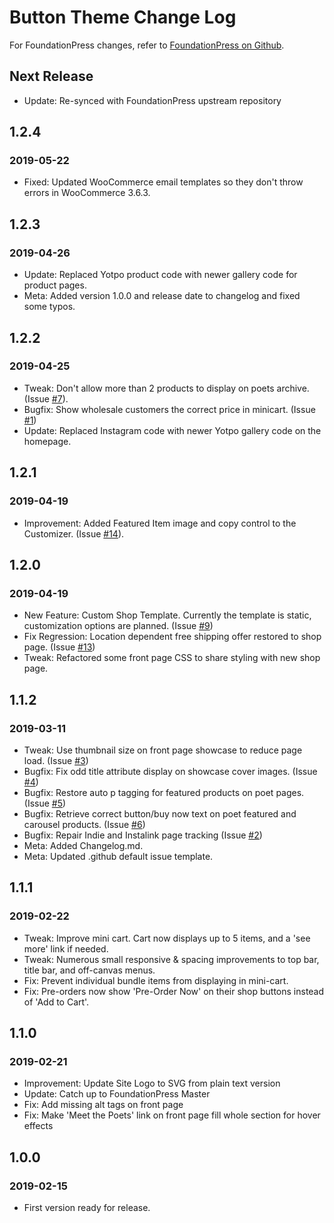 # Button Theme Change Log
For FoundationPress changes, refer to [FoundationPress on Github](https://github.com/olefredrik/FoundationPress/).

## Next Release
* Update: Re-synced with FoundationPress upstream repository

## 1.2.4
### 2019-05-22
* Fixed: Updated WooCommerce email templates so they don't throw errors in WooCommerce 3.6.3.

## 1.2.3
### 2019-04-26
* Update: Replaced Yotpo product code with newer gallery code for product pages.
* Meta: Added version 1.0.0 and release date to changelog and fixed some typos.

## 1.2.2
### 2019-04-25
* Tweak: Don't allow more than 2 products to display on poets archive. (Issue [#7](https://github.com/buttonpoetry/Button-Theme-2018/issues/7)).
* Bugfix: Show wholesale customers the correct price in minicart. (Issue [#1](https://github.com/buttonpoetry/Button-Theme-2018/issues/1))
* Update: Replaced Instagram code with newer Yotpo gallery code on the homepage.

## 1.2.1
### 2019-04-19
* Improvement: Added Featured Item image and copy control to the Customizer. (Issue [#14](https://github.com/buttonpoetry/Button-Theme-2018/issues/14)).
 
## 1.2.0
### 2019-04-19
* New Feature: Custom Shop Template. Currently the template is static, customization options are planned. (Issue [#9](https://github.com/buttonpoetry/Button-Theme-2018/issues/9))
* Fix Regression: Location dependent free shipping offer restored to shop page. (Issue [#13](https://github.com/buttonpoetry/Button-Theme-2018/issues/13))
* Tweak: Refactored some front page CSS to share styling with new shop page.

## 1.1.2
### 2019-03-11
* Tweak: Use thumbnail size on front page showcase to reduce page load. (Issue [#3](https://github.com/buttonpoetry/Button-Theme-2018/issues/3))
* Bugfix: Fix odd title attribute display on showcase cover images. (Issue [#4](https://github.com/buttonpoetry/Button-Theme-2018/issues/4))
* Bugfix: Restore auto p tagging for featured products on poet pages. (Issue [#5](https://github.com/buttonpoetry/Button-Theme-2018/issues/5))
* Bugfix: Retrieve correct button/buy now text on poet featured and carousel products. (Issue [#6](https://github.com/buttonpoetry/Button-Theme-2018/issues/6))
* Bugfix: Repair Indie and Instalink page tracking (Issue [#2](https://github.com/buttonpoetry/Button-Theme-2018/issues/2#issue-414327359))
* Meta: Added Changelog.md.
* Meta: Updated .github default issue template.

## 1.1.1
### 2019-02-22 
* Tweak: Improve mini cart. Cart now displays up to 5 items, and a 'see more' link if needed.
* Tweak: Numerous small responsive & spacing improvements to top bar, title bar, and off-canvas menus.
* Fix: Prevent individual bundle items from displaying in mini-cart.
* Fix: Pre-orders now show 'Pre-Order Now' on their shop buttons instead of 'Add to Cart'.

## 1.1.0
### 2019-02-21
* Improvement: Update Site Logo to SVG from plain text version
* Update: Catch up to FoundationPress Master
* Fix: Add missing alt tags on front page
* Fix: Make 'Meet the Poets' link on front page fill whole section for hover effects

## 1.0.0
### 2019-02-15
* First version ready for release.
